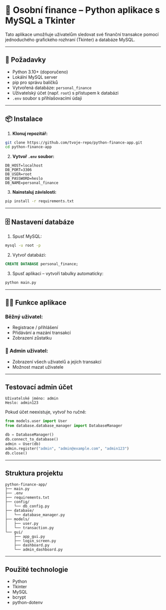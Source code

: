 
# 💸 Osobní finance – Python aplikace s MySQL a Tkinter

Tato aplikace umožňuje uživatelům sledovat své finanční transakce pomocí jednoduchého grafického rozhraní (Tkinter) a databáze MySQL.

---

## 🧰 Požadavky

- Python 3.10+ (doporučeno)
- Lokální MySQL server
- pip pro správu balíčků
- Vytvořená databáze: `personal_finance`
- Uživatelský účet (např. `root`) s přístupem k databázi
- `.env` soubor s přihlašovacími údaji

---

## 📦 Instalace

1. **Klonuj repozitář:**

```bash
git clone https://github.com/tvoje-repo/python-finance-app.git
cd python-finance-app
```

2. **Vytvoř `.env` soubor:**

```env
DB_HOST=localhost
DB_PORT=3306
DB_USER=root
DB_PASSWORD=heslo
DB_NAME=personal_finance
```

3. **Nainstaluj závislosti:**

```bash
pip install -r requirements.txt
```

---

## 🗄️ Nastavení databáze

1. Spusť MySQL:

```bash
mysql -u root -p
```

2. Vytvoř databázi:

```sql
CREATE DATABASE personal_finance;
```

3. Spusť aplikaci – vytvoří tabulky automaticky:

```bash
python main.py
```

---

## 🧑‍💻 Funkce aplikace

### Běžný uživatel:
- Registrace / přihlášení
- Přidávání a mazání transakcí
- Zobrazení zůstatku


### 👑 Admin uživatel:
- Zobrazení všech uživatelů a jejich transakcí
- Možnost mazat uživatele

---

##  Testovací admin účet

```text
Uživatelské jméno: admin
Heslo: admin123
```

Pokud účet neexistuje, vytvoř ho ručně:

```python
from models.user import User
from database.database_manager import DatabaseManager

db = DatabaseManager()
db.connect_to_database()
admin = User(db)
admin.register("admin", "admin@example.com", "admin123")
db.close()
```

---

##  Struktura projektu

```
python-finance-app/
├── main.py
├── .env
├── requirements.txt
├── config/
│   └── db_config.py
├── database/
│   └── database_manager.py
├── models/
│   ├── user.py
│   └── transaction.py
└── gui/
    ├── app_gui.py
    ├── login_screen.py
    ├── dashboard.py
    └── admin_dashboard.py
```

---

##  Použité technologie

- Python
- Tkinter
- MySQL
- bcrypt
- python-dotenv

